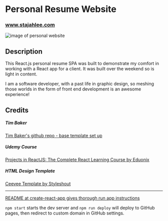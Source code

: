 # Personal Resume Website

### www.stajahlee.com

![image of personal website](https://i.imgur.com/VBs1ML3.jpg)

## Description
This React.js personal resume SPA was built to demonstrate my comfort in working with a React app for a client. It was built over the weekend so is light in content.

I am a software developer, with a past life in graphic design, so meshing those worlds in the form of front end development is an awesome experience!

## Credits
##### Tim Baker
<a href="https://github.com/tbakerx/react-resume-template">Tim Baker's github repo - base template set up</a>

##### Udemy Course
<a href="https://www.udemy.com/projects-in-reactjs-the-complete-react-learning-course/learn/v4/overview">Projects in ReactJS: The Complete React Learning Course by Eduonix</a>

##### HTML Design Template
<a href="https://www.styleshout.com/free-templates/ceevee/">Ceevee Template by Styleshout</a>

<hr />
<a href="https://github.com/facebook/create-react-app/blob/master/README.md"> README at create-react-app gives thorough run app instructions</a>

`npm start` starts the dev server and `npm run deploy` will deploy to GitHub pages, then redirect to custom domain in GitHub settings.
